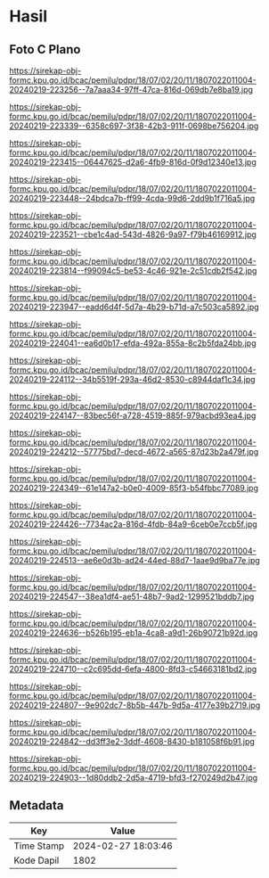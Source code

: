 # Hasil

## Foto C Plano

https://sirekap-obj-formc.kpu.go.id/bcac/pemilu/pdpr/18/07/02/20/11/1807022011004-20240219-223256--7a7aaa34-97ff-47ca-816d-069db7e8ba19.jpg

https://sirekap-obj-formc.kpu.go.id/bcac/pemilu/pdpr/18/07/02/20/11/1807022011004-20240219-223339--6358c697-3f38-42b3-911f-0698be756204.jpg

https://sirekap-obj-formc.kpu.go.id/bcac/pemilu/pdpr/18/07/02/20/11/1807022011004-20240219-223415--06447625-d2a6-4fb9-816d-0f9d12340e13.jpg

https://sirekap-obj-formc.kpu.go.id/bcac/pemilu/pdpr/18/07/02/20/11/1807022011004-20240219-223448--24bdca7b-ff99-4cda-99d6-2dd9b1f716a5.jpg

https://sirekap-obj-formc.kpu.go.id/bcac/pemilu/pdpr/18/07/02/20/11/1807022011004-20240219-223521--cbe1c4ad-543d-4826-9a97-f79b46169912.jpg

https://sirekap-obj-formc.kpu.go.id/bcac/pemilu/pdpr/18/07/02/20/11/1807022011004-20240219-223814--f99094c5-be53-4c46-921e-2c51cdb2f542.jpg

https://sirekap-obj-formc.kpu.go.id/bcac/pemilu/pdpr/18/07/02/20/11/1807022011004-20240219-223947--eadd6d4f-5d7a-4b29-b71d-a7c503ca5892.jpg

https://sirekap-obj-formc.kpu.go.id/bcac/pemilu/pdpr/18/07/02/20/11/1807022011004-20240219-224041--ea6d0b17-efda-492a-855a-8c2b5fda24bb.jpg

https://sirekap-obj-formc.kpu.go.id/bcac/pemilu/pdpr/18/07/02/20/11/1807022011004-20240219-224112--34b5519f-293a-46d2-8530-c8944daf1c34.jpg

https://sirekap-obj-formc.kpu.go.id/bcac/pemilu/pdpr/18/07/02/20/11/1807022011004-20240219-224147--83bec56f-a728-4519-885f-979acbd93ea4.jpg

https://sirekap-obj-formc.kpu.go.id/bcac/pemilu/pdpr/18/07/02/20/11/1807022011004-20240219-224212--57775bd7-decd-4672-a565-87d23b2a479f.jpg

https://sirekap-obj-formc.kpu.go.id/bcac/pemilu/pdpr/18/07/02/20/11/1807022011004-20240219-224349--61e147a2-b0e0-4009-85f3-b54fbbc77089.jpg

https://sirekap-obj-formc.kpu.go.id/bcac/pemilu/pdpr/18/07/02/20/11/1807022011004-20240219-224426--7734ac2a-816d-4fdb-84a9-6ceb0e7ccb5f.jpg

https://sirekap-obj-formc.kpu.go.id/bcac/pemilu/pdpr/18/07/02/20/11/1807022011004-20240219-224513--ae6e0d3b-ad24-44ed-88d7-1aae9d9ba77e.jpg

https://sirekap-obj-formc.kpu.go.id/bcac/pemilu/pdpr/18/07/02/20/11/1807022011004-20240219-224547--38ea1df4-ae51-48b7-9ad2-1299521bddb7.jpg

https://sirekap-obj-formc.kpu.go.id/bcac/pemilu/pdpr/18/07/02/20/11/1807022011004-20240219-224636--b526b195-eb1a-4ca8-a9d1-26b90721b92d.jpg

https://sirekap-obj-formc.kpu.go.id/bcac/pemilu/pdpr/18/07/02/20/11/1807022011004-20240219-224710--c2c695dd-6efa-4800-8fd3-c54663181bd2.jpg

https://sirekap-obj-formc.kpu.go.id/bcac/pemilu/pdpr/18/07/02/20/11/1807022011004-20240219-224807--9e902dc7-8b5b-447b-9d5a-4177e39b2719.jpg

https://sirekap-obj-formc.kpu.go.id/bcac/pemilu/pdpr/18/07/02/20/11/1807022011004-20240219-224842--dd3ff3e2-3ddf-4608-8430-b181058f6b91.jpg

https://sirekap-obj-formc.kpu.go.id/bcac/pemilu/pdpr/18/07/02/20/11/1807022011004-20240219-224903--1d80ddb2-2d5a-4719-bfd3-f270249d2b47.jpg


## Metadata

| Key        | Value               |
| ---------- | ------------------- |
| Time Stamp | 2024-02-27 18:03:46 |
| Kode Dapil | 1802                |



